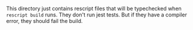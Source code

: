 This directory just contains rescript files that will be typechecked when `rescript build` runs. They don't run jest tests. But if they have a compiler error, they should fail the build.
